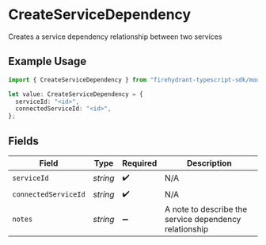 # CreateServiceDependency

Creates a service dependency relationship between two services

## Example Usage

```typescript
import { CreateServiceDependency } from "firehydrant-typescript-sdk/models/components";

let value: CreateServiceDependency = {
  serviceId: "<id>",
  connectedServiceId: "<id>",
};
```

## Fields

| Field                                                  | Type                                                   | Required                                               | Description                                            |
| ------------------------------------------------------ | ------------------------------------------------------ | ------------------------------------------------------ | ------------------------------------------------------ |
| `serviceId`                                            | *string*                                               | :heavy_check_mark:                                     | N/A                                                    |
| `connectedServiceId`                                   | *string*                                               | :heavy_check_mark:                                     | N/A                                                    |
| `notes`                                                | *string*                                               | :heavy_minus_sign:                                     | A note to describe the service dependency relationship |